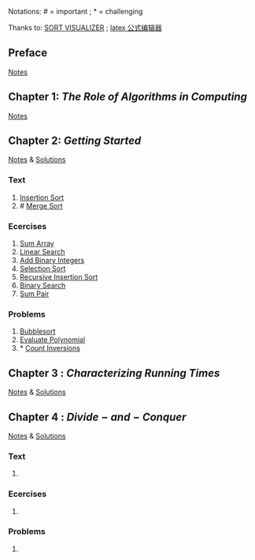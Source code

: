 Notations: \# = important ; \* = challenging

Thanks to: [SORT VISUALIZER](https://sortvisualizer.com/) ; [latex 公式编辑器](https://www.latexlive.com/)

## Preface

[Notes](notes/0preface.md)

## Chapter 1: $The ~ Role ~ of ~ Algorithms ~ in ~ Computing$

[Notes](notes/Chapter1.md)

## Chapter 2: $Getting ~ Started$

[Notes](notes/Chapter2.md) & [Solutions](code/Chapter2/)

### Text

1. [Insertion Sort](code/Chapter2/Text/2.1.1_insertionSort.c)
2. \# [Merge Sort](code/Chapter2/Text/2.3.1_mergeSort.c)

### Ecercises

1. [Sum Array](code/Chapter2/Exercises/2.1-2_sumArray.c)
2. [Linear Search](code/Chapter2/Exercises/2.1-4_linearSearch.c)
3. [Add Binary Integers](code/Chapter2/Exercises/2.1-5_addBinaryIntegers.c)
4. [Selection Sort](code/Chapter2/Exercises/2.2.1_selectionSort.c)
5. [Recursive Insertion Sort](code/Chapter2/Exercises/2.3-5_recursiveInsertionSort.c)
6. [Binary Search](code/Chapter2/Exercises/2.3-6_binarySearch.c)
7. [Sum Pair](code/Chapter2/Exercises/2.3-8_sumPair.c)

### Problems

1. [Bubblesort](code/Chapter2/Problems/2-2_bubblesort.c)
2. [Evaluate Polynomial](code\Chapter2\Problems\2-3_evaluatePolynomial.c)
3. \* [Count Inversions](code/Chapter2/Problems/2-4_countInversions.c)

## Chapter 3 : $Characterizing ~ Running ~ Times$

[Notes](notes/Chapter3.md) & [Solutions](code/Chapter3/)

## Chapter 4 : $Divide-and-Conquer$

[Notes](notes/Chapter4.md) & [Solutions](code/Chapter4/)

### Text

1. []()

### Ecercises

1. []()

### Problems

1. []()

<!--
## Chapter 3 : $ ~ $

[Notes](notes/Chapter3.md) & [Solutions](code/Chapter3/)

### Text

1. []()

### Ecercises

1. []()

### Problems

1. []()

 -->
